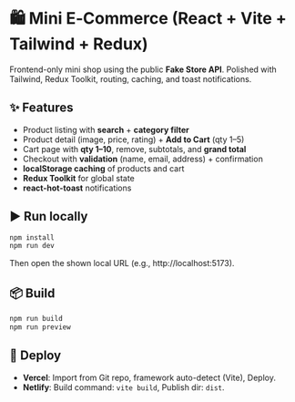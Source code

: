 # 🛍️ Mini E‑Commerce (React + Vite + Tailwind + Redux)

Frontend-only mini shop using the public **Fake Store API**. Polished with Tailwind, Redux Toolkit, routing, caching, and toast notifications.

## ✨ Features
- Product listing with **search** + **category filter**
- Product detail (image, price, rating) + **Add to Cart** (qty 1–5)
- Cart page with **qty 1–10**, remove, subtotals, and **grand total**
- Checkout with **validation** (name, email, address) + confirmation
- **localStorage caching** of products and cart
- **Redux Toolkit** for global state
- **react-hot-toast** notifications

## ▶️ Run locally
```bash
npm install
npm run dev
```
Then open the shown local URL (e.g., http://localhost:5173).

## 📦 Build
```bash
npm run build
npm run preview
```

## 🚀 Deploy
- **Vercel**: Import from Git repo, framework auto-detect (Vite), Deploy.
- **Netlify**: Build command: `vite build`, Publish dir: `dist`.

